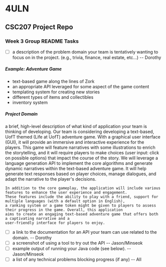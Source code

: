 # 4ULN
## CSC207 Project Repo

### Week 3 Group README Tasks
- [ ] a description of the problem domain your team is tentatively wanting to focus on in the project. 
(e.g., trivia, finance, real estate, etc…) -- Dorothy

##### Example: Adventure Game
- text-based game along the lines of Zork
- an appropriate API leveraged for some aspect of the game content
- templating system for creating new stories
- different types of items and collectibles
- inventory system

##### Project Domain
   a brief, high-level description of what kind of application your team is thinking of developing.
    Our team is considering developing a text-based, UofT themed (Life at UofT) adventure game. 
    With a graphical user interface (GUI), it will provide an immersive and interactive experience for the players. 
    This game will feature narratives with some illustrations to enrich the storytelling, and it will require 
    players to make choices (user input: click on possible options) that impact the course of the story. 
    We will leverage a language generation API to implement the core algorithms and generate dynamic narratives 
    within the text-based adventure game. It will help generate text responses based on player choices, manage 
    dialogues, and adapt the narrative to the player's decisions. 

    In addition to the core gameplay, the application will include various features to enhance the user experience and engagement. 
    These features include the ability to play with a friend, support for multiple languages (with a default option in English), 
    a ranking system or a game token might be given to players to assess their progress in the game. Overall, this application  
    aims to create an engaging text-based adventure game that offers both a captivating narrative and a
    user-friendly interface for players to enjoy.

- [ ] a link to the documentation for an API your team can use related to the domain. -- Dorothy
- [ ] a screenshot of using a tool to try out the API -- Jason/Minseok
- [ ] example output of running your Java code (see below). -- Jason/Minseok
- [ ] a list of any technical problems blocking progress (if any) -- All
